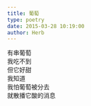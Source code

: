 ```yaml
---  
title: 葡萄  
type: poetry  
date: 2015-03-28 10:19:00  
author: Herb    
---  
```

有串葡萄  
我吃不到  
但它好甜  
我知道  
我怕葡萄被分去  
就散播它酸的消息